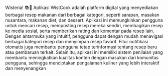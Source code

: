 Wisteria! 📚🎨
Aplikasi WistCook adalah platform digital yang menyediakan berbagai resep makanan dari berbagai kategori, seperti sarapan, masakan nusantara, makanan diet, dan dessert. Aplikasi ini memungkinkan pengguna untuk mencari resep, memposting resep mereka sendiri, membagikan resep ke media sosial, serta memberikan rating dan komentar pada resep lain. Dengan antarmuka yang intuitif, pengguna dapat dengan mudah menavigasi berbagai kategori resep dan menyimpan resep favorit. Fitur notifikasi otomatis juga membantu pengguna tetap terinformasi tentang resep baru atau pembaruan terkait. Selain itu, aplikasi ini memiliki sistem penilaian yang membantu meningkatkan kualitas konten dengan masukan dari komunitas pengguna, sehingga menciptakan pengalaman kuliner yang lebih interaktif dan menyenangkan

